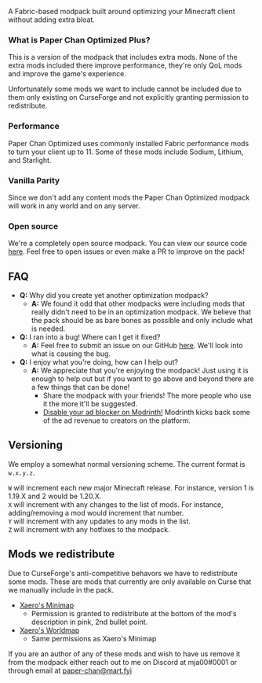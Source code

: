 A Fabric-based modpack built around optimizing your Minecraft client without adding extra bloat. 

### What is Paper Chan Optimized Plus?
This is a version of the modpack that includes extra mods. None of the extra mods included there improve performance, they're only QoL mods and improve the game's experience.

Unfortunately some mods we want to include cannot be included due to them only existing on CurseForge and not explicitly granting permission to redistribute.

### Performance
Paper Chan Optimized uses commonly installed Fabric performance mods to turn your client up to 11. Some of these mods include Sodium, Lithium, and Starlight.

### Vanilla Parity
Since we don't add any content mods the Paper Chan Optimized modpack will work in any world and on any server.

### Open source
We're a completely open source modpack. You can view our source code [here](https://github.com/mja00/paper-chan-optimized). Feel free to open issues or even make a PR to improve on the pack! 

## FAQ
- **Q:** Why did you create yet another optimization modpack?
    - **A:** We found it odd that other modpacks were including mods that really didn't need to be in an optimization modpack. We believe that the pack should be as bare bones as possible and only include what is needed. 
- **Q:** I ran into a bug! Where can I get it fixed?
   - **A:** Feel free to submit an issue on our GitHub [here](https://github.com/mja00/paper-chan-optimized). We'll look into what is causing the bug.
- **Q:** I enjoy what you're doing, how can I help out?
    - **A:** We appreciate that you're enjoying the modpack! Just using it is enough to help out but if you want to go above and beyond there are a few things that can be done!
        - Share the modpack with your friends! The more people who use it the more it'll be suggested.
        - [Disable your ad blocker on Modrinth!](https://docs.modrinth.com/docs/details/ads/#browser-extensions) Modrinth kicks back some of the ad revenue to creators on the platform. 

## Versioning
We employ a somewhat normal versioning scheme. The current format is `w.x.y.z`.

`W` will increment each new major Minecraft release. For instance, version 1 is 1.19.X and 2 would be 1.20.X.  
`X` will increment with any changes to the list of mods. For instance, adding/removing a mod would increment that number.  
`Y` will increment with any updates to any mods in the list.  
`Z` will increment with any hotfixes to the modpack.  

## Mods we redistribute
Due to CurseForge's anti-competitive behavors we have to redistribute some mods. These are mods that currently are only available on Curse that we manually include in the pack.
- [Xaero's Minimap](https://www.curseforge.com/minecraft/mc-mods/xaeros-minimap)
  - Permission is granted to redistribute at the bottom of the mod's description in pink, 2nd bullet point. 
- [Xaero's Worldmap](https://www.curseforge.com/minecraft/mc-mods/xaeros-world-map)
  - Same permissions as Xaero's Minimap

If you are an author of any of these mods and wish to have us remove it from the modpack either reach out to me on Discord at mja00#0001 or through email at [paper-chan@mart.fyi](mailto:paper-chan@mart.fyi)